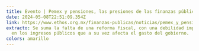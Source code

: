 ```yaml
---
title: Evento | Pemex y pensiones, las presiones de las finanzas públicas
date: 2024-05-08T22:51:09.354Z
link: https://www.ethos.org.mx/finanzas-publicas/noticias/pemex_y_pensiones_las_presiones_de_las_finanzas_publicas
extracto: Se suma la falta de una reforma fiscal, con una debilidad importante
  en los ingresos públicos que a su vez afecta el gasto del gobierno.
colors: amarillo
---
```

